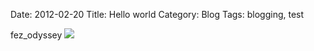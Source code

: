 Date: 2012-02-20
Title: Hello world
Category: Blog
Tags: blogging, test

fez_odyssey
<img src="http://imageshack.us/a/img9/8749/2012102723082746.jpg">